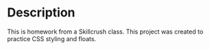 # Description

This is homework from a Skillcrush class. This project was created to practice CSS styling and floats.